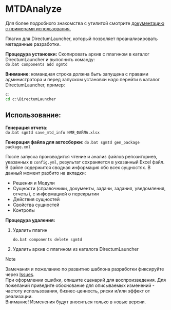 # MTDAnalyze

Для более подробного знакомства с утилитой смотрите [документацию с примерами использования.](docs/README.md)



Плагин для DirectumLauncher, который позволяет проанализировать метаданные разработки.

**Процедура установки:** 
Скопировать архив с плагином в каталог DirectumLauncher и выполнить команду:  
`do.bat components add sgmtd`  

**Внимание**: командная строка должна быть запущена с правами администратора и перед запуском установки надо перейти в каталог DirectumLauncher, пример:  

```cmd
c:
cd c:\DirectumLauncher
```

## Использование:

**Генерация отчета**:  
`do.bat sgmtd save_mtd_info ИМЯ_ФАЙЛА.xlsx`

**Генерация файла для автосборки**:
`do.bat sgmtd gen_package package.xml`  



После запуска производится чтение и анализ файлов репозиториев, указанных в `config.yml`, результат сохраняется в указанный Excel файл.
В файле содержится сводная информация обо всех сущностях. В данный момент разбито на вкладки:    

- Решения и Модули
- Сущности (справочники, документы, задачи, задания, уведомления, отчеты), с информацией о перекрытии
- Действия сущностей
- Свойства сущностей
- Контролы



**Процедура удаления:**  

1. Удалить плагин
   
   ```cmd
   do.bat components delete sgmtd
   ```
2. Удалить архив с плагином из каталога DirectumLauncher

> [!NOTE]
> Замечания и пожеланию по развитию шаблона разработки фиксируйте через [Issues](https://github.com/STARKOV-Group/MTDAnalyze/issues).  
> При оформлении ошибки, опишите сценарий для воспроизведения. Для пожеланий приведите обоснование для описываемых изменений - частоту использования, бизнес-ценность, риски и/или эффект от реализации.  
> Внимание! Изменения будут вноситься только в новые версии.  
